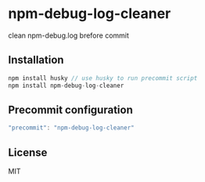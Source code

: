 # npm-debug-log-cleaner
clean npm-debug.log brefore commit

## Installation
```js
npm install husky // use husky to run precommit script
npm install npm-debug-log-cleaner
```

## Precommit configuration
```js
"precommit": "npm-debug-log-cleaner"
```

## License

  MIT